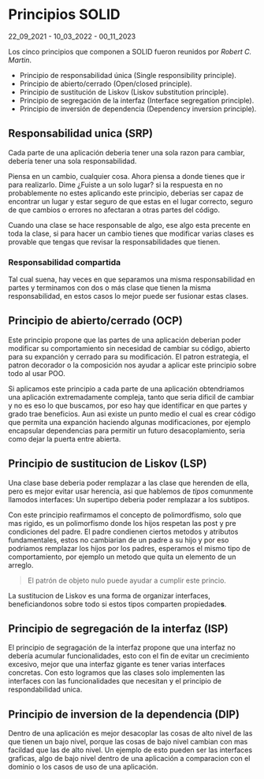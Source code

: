 # Principios SOLID
22_09_2021 - 10_03_2022 - 00_11_2023

Los cinco principios que componen a SOLID fueron reunidos por *Robert C. Martin*.

* Principio de responsabilidad única (Single responsibility principle).
* Principio de abierto/cerrado (Open/closed principle).
* Principio de sustitución de Liskov (Liskov substitution principle).
* Principio de segregación de la interfaz (Interface segregation principle).
* Principio de inversión de dependencia (Dependency inversion principle).

## Responsabilidad unica (SRP)

Cada parte de una aplicación deberia tener una sola razon para cambiar, debería tener una sola responsabilidad.

Piensa en un cambio, cualquier cosa. Ahora piensa a donde tienes que ir para realizarlo. Dime ¿Fuiste a un solo lugar? si la respuesta en no probablemente no estes aplicando este principio, deberias ser capaz de encontrar un lugar y estar seguro de que estas en el lugar correcto, seguro de que cambios o errores no afectaran a otras partes del código.

Cuando una clase se hace responsable de algo, ese algo esta precente en toda la clase, si para hacer un cambio tienes que modificar varias clases es provable que tengas que revisar la responsabilidades que tienen.

### Responsabilidad compartida

Tal cual suena, hay veces en que separamos una misma responsabilidad en partes y terminamos con dos o más clase que tienen la misma responsabilidad, en estos casos lo mejor puede ser fusionar estas clases.

## Principio de abierto/cerrado (OCP)

Este principio propone que las partes de una aplicación deberian poder modificar su comportamiento sin necesidad de cambiar su código, abierto para su expanción y cerrado para su modificación. El patron estrategia, el patron decorador o la composición nos ayudar a aplicar este principio sobre todo al usar POO. 

Si aplicamos este principio a cada parte de una aplicación obtendriamos una aplicación extremadamente compleja, tanto que seria dificil de cambiar y no es eso lo que buscamos, por eso hay que identificar en que partes y grado trae beneficios. Aun asi existe un punto medio el cual es crear código que permita una expanción haciendo algunas modificaciones, por ejemplo encapsular dependencias para permitir un futuro desacoplamiento, seria como dejar la puerta entre abierta.

## Principio de sustitucion de Liskov (LSP)

Una clase base deberia poder remplazar a las clase que herenden de ella, pero es mejor evitar usar herencia, asi que hablemos de *tipos* comunmente llamodos interfaces: Un supertipo deberia poder remplazar a los subtipos.

Con este principio reafirmamos el concepto de polimordfismo, solo que mas rigido, es un polimorfismo donde los hijos respetan las post y pre condiciones del padre. El padre condienen ciertos metodos y atributos fundamentales, estos no cambiarian de un padre a su hijo y por eso podriamos remplazar los hijos por los padres, esperamos el mismo tipo de comportamiento, por ejemplo un metodo que quita un elemento de un arreglo.

> El patrón de objeto nulo puede ayudar a cumplir este princio.

La sustitucion de Liskov es una forma de organizar interfaces, beneficiandonos sobre todo si estos tipos comparten propiedade**s**.

## Principio de segregación de la interfaz (ISP)

El principio de segragación de la interfaz propone que una interfaz no debería acumular funcionalidades, esto con el fin de evitar un crecimiento excesivo, mejor que una interfaz gigante es tener varias interfaces concretas. Con esto logramos que las clases solo implementen las interfaces con las funcionalidades que necesitan y el principio de respondabilidad unica.

## Principio de inversion de la dependencia (DIP)

Dentro de una aplicación es mejor desacoplar las cosas de alto nivel de las que tienen un bajo nivel, porque las cosas de bajo nivel cambian con mas facildad que las de alto nivel. Un ejemplo de esto pueden ser las interfaces graficas, algo de bajo nivel dentro de una aplicación a comparacion con el dominio o los casos de uso de una aplicación.
